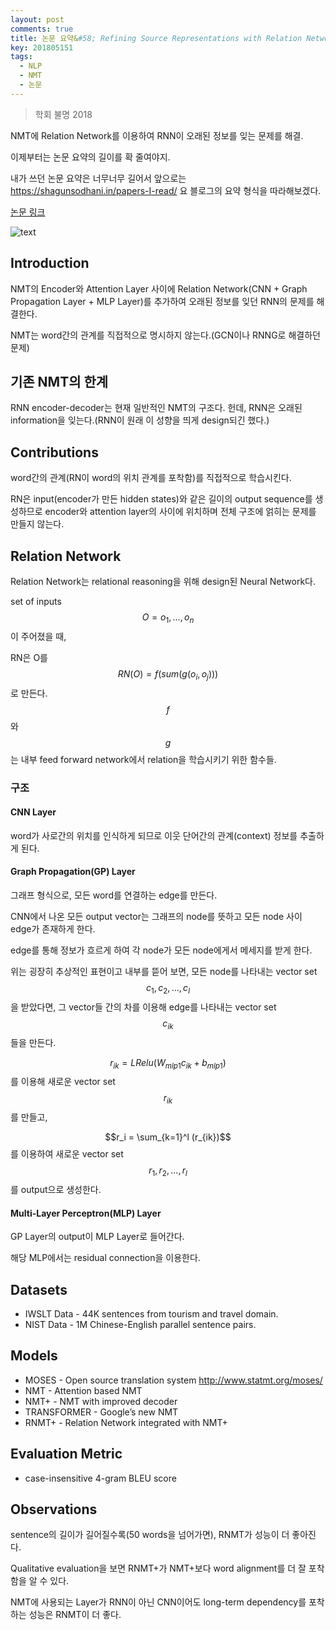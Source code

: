 ```yaml
---
layout: post
comments: true
title: 논문 요약&#58; Refining Source Representations with Relation Networks for Neural Machine Translation
key: 201805151
tags:
  - NLP
  - NMT
  - 논문
---
```


> 학회 불명 2018

NMT에 Relation Network를 이용하여 RNN이 오래된 정보를 잊는 문제를 해결.

이제부터는 논문 요약의 길이를 확 줄여야지.

<!--more-->

내가 쓰던 논문 요약은 너무너무 길어서 앞으로는 https://shagunsodhani.in/papers-I-read/ 요 블로그의 요약 형식을 따라해보겠다.

[논문 링크](https://arxiv.org/abs/1709.03980)

![text](https://raw.githubusercontent.com/q0115643/my_blog/master/assets/images/paper-summary/Zhang-2017/1.png)

## Introduction

NMT의 Encoder와 Attention Layer 사이에 Relation Network(CNN + Graph Propagation Layer + MLP Layer)를 추가하여 오래된 정보를 잊던 RNN의 문제를 해결한다.

NMT는 word간의 관계를 직접적으로 명시하지 않는다.(GCN이나 RNNG로 해결하던 문제)

## 기존 NMT의 한계

RNN encoder-decoder는 현재 일반적인 NMT의 구조다. 헌데, RNN은 오래된 information을 잊는다.(RNN이 원래 이 성향을 띄게 design되긴 했다.)

## Contributions

word간의 관계(RN이 word의 위치 관계를 포착함)를 직접적으로 학습시킨다.

RN은 input(encoder가 만든 hidden states)와 같은 길이의 output sequence를 생성하므로 encoder와 attention layer의 사이에 위치하며 전체 구조에 얽히는 문제를 만들지 않는다.

## Relation Network

Relation Network는 relational reasoning을 위해 design된 Neural Network다.

set of inputs $$O = o_1,..., o_n$$이 주어졌을 때,

RN은 O를 $$RN(O) = f(sum(g(o_i, o_j)))$$로 만든다. $$f$$와 $$g$$는 내부 feed forward network에서 relation을 학습시키기 위한 함수들.

### 구조

#### CNN Layer

word가 사로간의 위치를 인식하게 되므로 이웃 단어간의 관계(context) 정보를 추출하게 된다.

#### Graph Propagation(GP) Layer

그래프 형식으로, 모든 word를 연결하는 edge를 만든다.

CNN에서 나온 모든 output vector는 그래프의 node를 뜻하고 모든 node 사이 edge가 존재하게 한다.

edge를 통해 정보가 흐르게 하여 각 node가 모든 node에게서 메세지를 받게 한다.

위는 굉장히 추상적인 표현이고 내부를 뜯어 보면, 모든 node를 나타내는 vector set $$c_1, c_2,..., c_l$$을 받았다면,
그 vector들 간의 차를 이용해 edge를 나타내는 vector set $$c_{ik}$$들을 만든다.

$$r_{ik} = LRelu(W_{mlp1}c_{ik} + b_{mlp1})$$를 이용해 새로운 vector set $$r_{ik}$$를 만들고,

$$r_i = \sum_{k=1}^l (r_{ik})$$를 이용하여 새로운 vector set $$r_1, r_2,..., r_l$$를 output으로 생성한다.

#### Multi-Layer Perceptron(MLP) Layer

GP Layer의 output이 MLP Layer로 들어간다.

해당 MLP에서는 residual connection을 이용한다.

## Datasets

- IWSLT Data - 44K sentences from tourism and travel domain.
- NIST Data - 1M Chinese-English parallel sentence pairs.

## Models

- MOSES - Open source translation system
    http://www.statmt.org/moses/
- NMT - Attention based NMT
- NMT+ - NMT with improved decoder
- TRANSFORMER - Google’s new NMT
- RNMT+ - Relation Network integrated with NMT+

## Evaluation Metric

- case-insensitive 4-gram BLEU score

## Observations

sentence의 길이가 길어질수록(50 words을 넘어가면), RNMT가 성능이 더 좋아진다.

Qualitative evaluation을 보면 RNMT+가 NMT+보다 word alignment를 더 잘 포착함을 알 수 있다.

NMT에 사용되는 Layer가 RNN이 아닌 CNN이어도 long-term dependency를 포착하는 성능은 RNMT이 더 좋다.
